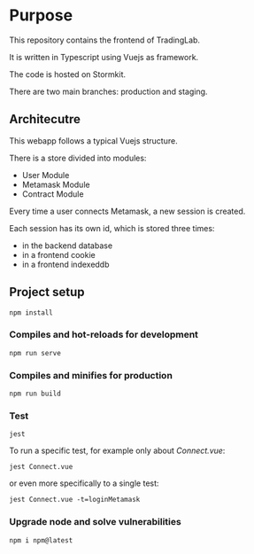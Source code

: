 # Purpose
This repository contains the frontend of TradingLab.

It is written in Typescript using Vuejs as framework.

The code is hosted on Stormkit.

There are two main branches: production and staging.

## Architecutre

This webapp follows a typical Vuejs structure.

There is a store divided into modules:
- User Module
- Metamask Module
- Contract Module

Every time a user connects Metamask, a new session is created. 

Each session has its own id, which is stored three times:
- in the backend database
- in a frontend cookie
- in a frontend indexeddb

## Project setup
```
npm install
```

### Compiles and hot-reloads for development
```
npm run serve
```
### Compiles and minifies for production
```
npm run build
```

### Test
```
jest
```

To run a specific test, for example only about *Connect.vue*:
```
jest Connect.vue
``` 

or even more specifically to a single test:
```
jest Connect.vue -t=loginMetamask
``` 

### Upgrade node and solve vulnerabilities

``` 
npm i npm@latest
```
